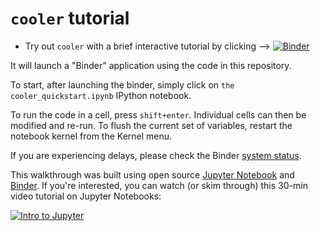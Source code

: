 # `cooler` tutorial

- Try out `cooler` with a brief interactive tutorial by clicking --> [![Binder](http://mybinder.org/badge.svg)](http://mybinder.org:/repo/mirnylab/cooler-binder)

It will launch a "Binder" application using the code in this repository.

To start, after launching the binder, simply click on `the cooler_quickstart.ipynb` IPython notebook. 

To run the code in a cell, press `shift+enter`. Individual cells can then be modified and re-run. To flush the current set of variables, restart the notebook kernel from the Kernel menu.

If you are experiencing delays, please check the Binder [system status](http://mybinder.org/status).

This walkthrough was built using open source [Jupyter Notebook](http://jupyter.org/) and [Binder](http://mybinder.org/). If you're interested, you can watch (or skim through) this 30-min video tutorial on Jupyter Notebooks:

[![Intro to Jupyter](http://img.youtube.com/vi/1jknSk9cCLU/0.jpg)](https://www.youtube.com/watch?v=1jknSk9cCLU)
